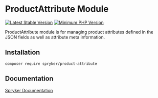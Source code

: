 # ProductAttribute Module
[![Latest Stable Version](https://poser.pugx.org/spryker/product-attribute/v/stable.svg)](https://packagist.org/packages/spryker/product-attribute)
[![Minimum PHP Version](https://img.shields.io/badge/php-%3E%3D%208.0-8892BF.svg)](https://php.net/)

ProductAttribute module is for managing product attributes defined in the JSON fields as well as attribute meta information.

## Installation

```
composer require spryker/product-attribute
```

## Documentation

[Spryker Documentation](https://docs.spryker.com)
